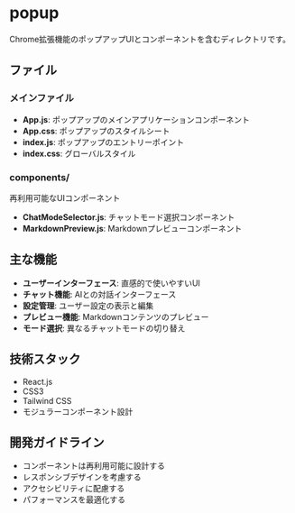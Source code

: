 # popup

Chrome拡張機能のポップアップUIとコンポーネントを含むディレクトリです。

## ファイル

### メインファイル
- **App.js**: ポップアップのメインアプリケーションコンポーネント
- **App.css**: ポップアップのスタイルシート
- **index.js**: ポップアップのエントリーポイント
- **index.css**: グローバルスタイル

### components/
再利用可能なUIコンポーネント
- **ChatModeSelector.js**: チャットモード選択コンポーネント
- **MarkdownPreview.js**: Markdownプレビューコンポーネント

## 主な機能

- **ユーザーインターフェース**: 直感的で使いやすいUI
- **チャット機能**: AIとの対話インターフェース
- **設定管理**: ユーザー設定の表示と編集
- **プレビュー機能**: Markdownコンテンツのプレビュー
- **モード選択**: 異なるチャットモードの切り替え

## 技術スタック

- React.js
- CSS3
- Tailwind CSS
- モジュラーコンポーネント設計

## 開発ガイドライン

- コンポーネントは再利用可能に設計する
- レスポンシブデザインを考慮する
- アクセシビリティに配慮する
- パフォーマンスを最適化する
